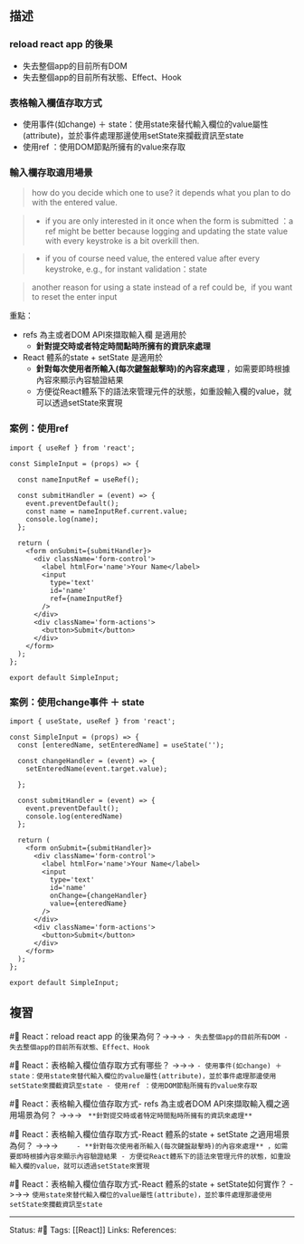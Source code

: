 ## 描述

### reload react app 的後果
- 失去整個app的目前所有DOM
- 失去整個app的目前所有狀態、Effect、Hook



### 表格輸入欄值存取方式

- 使用事件(如change) ＋ state：使用state來替代輸入欄位的value屬性(attribute)，並於事件處理那邊使用setState來攔截資訊至state
- 使用ref ：使用DOM節點所擁有的value來存取



### 輸入欄存取適用場景


> how do you decide which one to use?
> it depends what you plan to do with the entered value.

>- if you are only interested in it once when the form is submitted ：a ref might be better because logging and updating the state value with every keystroke is a bit overkill then.

> - if you of course need value, the entered value after every keystroke, e.g., for instant validation：state

> another reason for using a state instead of a ref could be,  if you want to reset the enter input




重點：
- refs 為主或者DOM API來擷取輸入欄 是適用於 
	- **針對提交時或者特定時間點時所擁有的資訊來處理**
- React 體系的state + setState 是適用於 
	- **針對每次使用者所輸入(每次鍵盤敲擊時)的內容來處理** ，如需要即時根據內容來顯示內容驗證結果
	- 方便從React體系下的語法來管理元件的狀態，如重設輸入欄的value，就可以透過setState來實現


### 案例：使用ref 
```
import { useRef } from 'react';

const SimpleInput = (props) => {
  
  const nameInputRef = useRef();

  const submitHandler = (event) => {
    event.preventDefault();
    const name = nameInputRef.current.value;
    console.log(name);
  };

  return (
    <form onSubmit={submitHandler}>
      <div className='form-control'>
        <label htmlFor='name'>Your Name</label>
        <input
          type='text'
          id='name'
          ref={nameInputRef}
        />
      </div>
      <div className='form-actions'>
        <button>Submit</button>
      </div>
    </form>
  );
};

export default SimpleInput;
```


### 案例：使用change事件 ＋ state

```
import { useState, useRef } from 'react';

const SimpleInput = (props) => {
  const [enteredName, setEnteredName] = useState('');

  const changeHandler = (event) => {
    setEnteredName(event.target.value);

  };

  const submitHandler = (event) => {
    event.preventDefault();
    console.log(enteredName)
  };

  return (
    <form onSubmit={submitHandler}>
      <div className='form-control'>
        <label htmlFor='name'>Your Name</label>
        <input
          type='text'
          id='name'
          onChange={changeHandler}
          value={enteredName}
        />
      </div>
      <div className='form-actions'>
        <button>Submit</button>
      </div>
    </form>
  );
};

export default SimpleInput;

```

## 複習

#🧠 React：reload react app 的後果為何？->->-> `- 失去整個app的目前所有DOM - 失去整個app的目前所有狀態、Effect、Hook`
<!--SR:!2022-12-02,28,250-->

#🧠 React：表格輸入欄位值存取方式有哪些？ ->->-> `- 使用事件(如change) ＋ state：使用state來替代輸入欄位的value屬性(attribute)，並於事件處理那邊使用setState來攔截資訊至state - 使用ref ：使用DOM節點所擁有的value來存取`
<!--SR:!2022-12-02,28,250-->


#🧠 React：表格輸入欄位值存取方式- refs 為主或者DOM API來擷取輸入欄之適用場景為何？ ->->-> ` **針對提交時或者特定時間點時所擁有的資訊來處理**`
<!--SR:!2022-12-02,28,250-->

#🧠 React：表格輸入欄位值存取方式-React 體系的state + setState 之適用場景為何？ ->->-> `	- **針對每次使用者所輸入(每次鍵盤敲擊時)的內容來處理** ，如需要即時根據內容來顯示內容驗證結果 - 方便從React體系下的語法來管理元件的狀態，如重設輸入欄的value，就可以透過setState來實現`
<!--SR:!2022-12-02,13,210-->


#🧠  React：表格輸入欄位值存取方式-React 體系的state + setState如何實作？ ->->-> `使用state來替代輸入欄位的value屬性(attribute)，並於事件處理那邊使用setState來攔截資訊至state`
<!--SR:!2022-12-01,27,250-->

---
Status: #🌱 
Tags:
[[React]]
Links:
References: